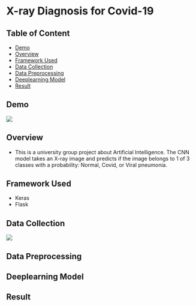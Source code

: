 # X-ray Diagnosis for Covid-19

## Table of Content
  * [Demo](#demo)
  * [Overview](#overview)
  * [Framework Used](#framework-used)
  * [Data Collection](#data-collection)
  * [Data Preprocessing](#data-preprocessing)
  * [Deeplearning Model](#deeplearning-model)
  * [Result](#result)


## Demo
![](https://github.com/vanhaito/Flask-Covid19-Prediction-WebApp/blob/main/demo.png)
## Overview
 - This is a university group project about Artificial Intelligence. The CNN model takes an X-ray image and predicts if the image belongs to 1 of 3 classes with a probability: Normal, Covid, or Viral pneumonia. 
## Framework Used
 - Keras
 - Flask
## Data Collection
![](https://www.kaggle.com/datasets/tawsifurrahman/covid19-radiography-database)
## Data Preprocessing
## Deeplearning Model
## Result
